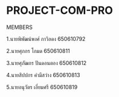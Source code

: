 # PROJECT-COM-PRO

MEMBERS

1.นายพิพัฒน์พงศ์ กาวิลดง 650610792

2.นายศุภกร โกมด      650610811

3.นายศุภัฒกร ปันดอนตอง 650610812

4.นายสิปปกร คำมีสว่าง  650610813

5.นายอนุวัตร เอี่ยมศรี   650610819

